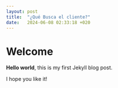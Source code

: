 ```yaml
---
layout: post
title:  "¿Qué Busca el cliente?"
date:   2024-06-08 02:33:18 +020
---
```


# Welcome

**Hello world**, this is my first Jekyll blog post.

I hope you like it!
